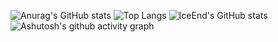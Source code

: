 ![Anurag's GitHub stats](https://github-readme-stats.vercel.app/api?username=Tcbdm-com&show_icons=true&theme=radical)
![Top Langs](https://github-readme-stats.vercel.app/api/top-langs/?username=Tcbdm-com&layout=compact&theme=radical)
![IceEnd's GitHub stats](https://github-immortality.vercel.app/api?username=Tcbdm-com)
![Ashutosh's github activity graph](https://github-readme-activity-graph.vercel.app/graph?username=Tcbdm-com)
